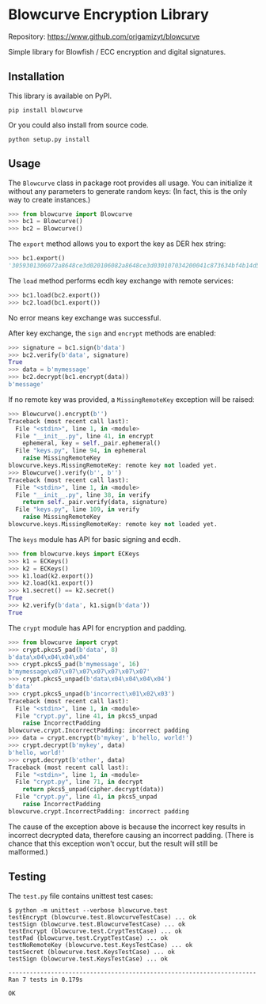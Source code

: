 # Blowcurve Encryption Library

Repository: https://www.github.com/origamizyt/blowcurve

Simple library for Blowfish / ECC encryption and digital signatures.

## Installation
This library is available on PyPI.
```
pip install blowcurve
```

Or you could also install from source code.
```
python setup.py install
```

## Usage
The `Blowcurve` class in package root provides all usage.
You can initialize it without any parameters to generate random keys: (In fact, this is the only way to create instances.)
```py
>>> from blowcurve import Blowcurve
>>> bc1 = Blowcurve()
>>> bc2 = Blowcurve()
```

The `export` method allows you to export the key as DER hex string:
```py
>>> bc1.export()
'3059301306072a8648ce3d020106082a8648ce3d030107034200041c873634bf4b14d555800e33482971ca55e5780e8c109c817adf185919060e414857851ee2bdff18cd76510b80c79f3b11380810e2be9a876765722ed9c7f465'
```

The `load` method performs ecdh key exchange with remote services:
```py
>>> bc1.load(bc2.export())
>>> bc2.load(bc1.export())
```

No error means key exchange was successful.

After key exchange, the `sign` and `encrypt` methods are enabled:
```py
>>> signature = bc1.sign(b'data')
>>> bc2.verify(b'data', signature)
True
>>> data = b'mymessage'
>>> bc2.decrypt(bc1.encrypt(data))
b'message'
```

If no remote key was provided, a `MissingRemoteKey` exception will be raised:
```py
>>> Blowcurve().encrypt(b'')
Traceback (most recent call last):
  File "<stdin>", line 1, in <module>
  File "__init__.py", line 41, in encrypt
    ephemeral, key = self._pair.ephemeral()
  File "keys.py", line 94, in ephemeral
    raise MissingRemoteKey
blowcurve.keys.MissingRemoteKey: remote key not loaded yet.
>>> Blowcurve().verify(b'', b'')
Traceback (most recent call last):
  File "<stdin>", line 1, in <module>
  File "__init__.py", line 38, in verify
    return self._pair.verify(data, signature)
  File "keys.py", line 109, in verify
    raise MissingRemoteKey
blowcurve.keys.MissingRemoteKey: remote key not loaded yet.
```

The `keys` module has API for basic signing and ecdh.
```py
>>> from blowcurve.keys import ECKeys
>>> k1 = ECKeys()
>>> k2 = ECKeys()
>>> k1.load(k2.export())
>>> k2.load(k1.export())
>>> k1.secret() == k2.secret()
True
>>> k2.verify(b'data', k1.sign(b'data'))
True
```

The `crypt` module has API for encryption and padding.
```py
>>> from blowcurve import crypt
>>> crypt.pkcs5_pad(b'data', 8)
b'data\x04\x04\x04\x04'
>>> crypt.pkcs5_pad(b'mymessage', 16)
b'mymessage\x07\x07\x07\x07\x07\x07\x07'
>>> crypt.pkcs5_unpad(b'data\x04\x04\x04\x04')
b'data'
>>> crypt.pkcs5_unpad(b'incorrect\x01\x02\x03')
Traceback (most recent call last):
  File "<stdin>", line 1, in <module>
  File "crypt.py", line 41, in pkcs5_unpad
    raise IncorrectPadding
blowcurve.crypt.IncorrectPadding: incorrect padding
>>> data = crypt.encrypt(b'mykey', b'hello, world!')
>>> crypt.decrypt(b'mykey', data)
b'hello, world!'
>>> crypt.decrypt(b'other', data)
Traceback (most recent call last):
  File "<stdin>", line 1, in <module>
  File "crypt.py", line 71, in decrypt
    return pkcs5_unpad(cipher.decrypt(data))
  File "crypt.py", line 41, in pkcs5_unpad
    raise IncorrectPadding
blowcurve.crypt.IncorrectPadding: incorrect padding
```

The cause of the exception above is because the incorrect key results in incorrect decrypted data, therefore causing an incorrect padding. (There is chance that this exception won't occur, but the result will still be malformed.)

## Testing

The `test.py` file contains unittest test cases:
```
$ python -m unittest --verbose blowcurve.test
testEncrypt (blowcurve.test.BlowcurveTestCase) ... ok
testSign (blowcurve.test.BlowcurveTestCase) ... ok
testEncrypt (blowcurve.test.CryptTestCase) ... ok
testPad (blowcurve.test.CryptTestCase) ... ok
testNoRemoteKey (blowcurve.test.KeysTestCase) ... ok
testSecret (blowcurve.test.KeysTestCase) ... ok
testSign (blowcurve.test.KeysTestCase) ... ok

----------------------------------------------------------------------
Ran 7 tests in 0.179s

OK
```